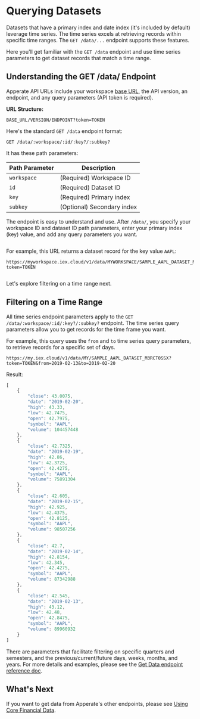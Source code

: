 # Querying Datasets

Datasets that have a primary index and date index (it's included by default) leverage time series. The time series excels at retrieving records within specific time ranges. The `GET /data/...` endpoint supports these features.

Here you'll get familiar with the `GET /data` endpoint and use time series parameters to get dataset records that match a time range.

## Understanding the GET /data/ Endpoint

Apperate API URLs include your workspace [base URL](../apperate-api-basics.md), the API version, an endpoint, and any query parameters (API token is required).

**URL Structure:**

```
BASE_URL/VERSION/ENDPOINT?token=TOKEN
```

Here's the standard `GET /data` endpoint format:

```
GET /data/:workspace/:id/:key?/:subkey?
```

It has these path parameters:

| Path Parameter | Description |
| -------------- | ----------- |
| `workspace` | (Required) Workspace ID |
| `id` | (Required) Dataset ID |
| `key` | (Required) Primary index |
| `subkey` | (Optional) Secondary index |

The endpoint is easy to understand and use. After `/data/`, you specify your workspace ID and dataset ID path parameters, enter your primary index (key) value, and add any query parameters you want.

``` {important} key and subkey path parameters are restricted to primary and secondary indexes, respectively. For more information on the Unique Index components, see [Understanding Datasets](../../managing-your-data/understanding-datasets.md#indexing-with-unique-index).
```

For example, this URL returns a dataset record for the key value `AAPL`:

```
https://myworkspace.iex.cloud/v1/data/MYWORKSPACE/SAMPLE_AAPL_DATASET_M3RCT0SSX/AAPL?token=TOKEN
```

``` {note} The *GET /data* endpoint returns at most one record unless you specify a date subkey, range, or a higher limit value.
```

Let's explore filtering on a time range next.

## Filtering on a Time Range

All time series endpoint parameters apply to the `GET /data/:workspace/:id/:key?/:subkey?` endpoint. The time series query parameters allow you to get records for the time frame you want. 

For example, this query uses the `from` and `to` time series query parameters, to retrieve records for a specific set of days.

```
https://my.iex.cloud/v1/data/MY/SAMPLE_AAPL_DATASET_M3RCT0SSX?token=TOKEN&from=2019-02-13&to=2019-02-20
```

Result:

```javascript
[
    {
        "close": 43.0075,
        "date": "2019-02-20",
        "high": 43.33,
        "low": 42.7475,
        "open": 42.7975,
        "symbol": "AAPL",
        "volume": 104457448
    },
    {
        "close": 42.7325,
        "date": "2019-02-19",
        "high": 42.86,
        "low": 42.3725,
        "open": 42.4275,
        "symbol": "AAPL",
        "volume": 75891304
    },
    {
        "close": 42.605,
        "date": "2019-02-15",
        "high": 42.925,
        "low": 42.4375,
        "open": 42.8125,
        "symbol": "AAPL",
        "volume": 98507256
    },
    {
        "close": 42.7,
        "date": "2019-02-14",
        "high": 42.8154,
        "low": 42.345,
        "open": 42.4275,
        "symbol": "AAPL",
        "volume": 87342988
    },
    {
        "close": 42.545,
        "date": "2019-02-13",
        "high": 43.12,
        "low": 42.48,
        "open": 42.8475,
        "symbol": "AAPL",
        "volume": 89960932
    }
]
```

There are parameters that facilitate filtering on specific quarters and semesters, and the previous/current/future days, weeks, months, and years. For more details and examples, please see the [Get Data endpoint reference doc](https://iexcloud.io/docs/apperate-apis/data/get-data).


## What's Next

If you want to get data from Apperate's other endpoints, please see [Using Core Financial Data](../../using-core-data.md).